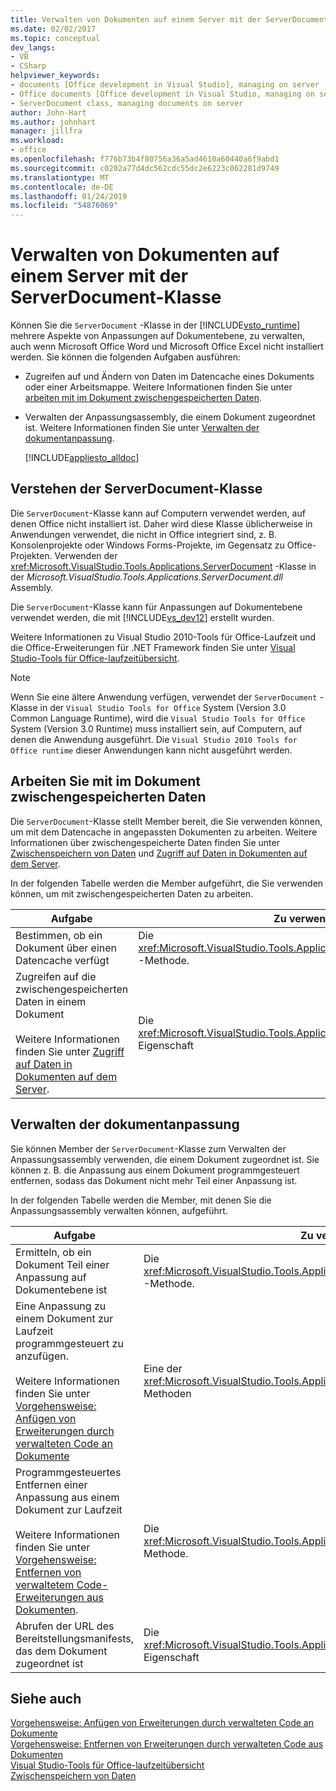 ```yaml
---
title: Verwalten von Dokumenten auf einem Server mit der ServerDocument-Klasse
ms.date: 02/02/2017
ms.topic: conceptual
dev_langs:
- VB
- CSharp
helpviewer_keywords:
- documents [Office development in Visual Studio], managing on server
- Office documents [Office development in Visual Studio, managing on server
- ServerDocument class, managing documents on server
author: John-Hart
ms.author: johnhart
manager: jillfra
ms.workload:
- office
ms.openlocfilehash: f776b73b4f80756a36a5ad4610a60440a6f9abd1
ms.sourcegitcommit: c0202a77d4dc562cdc55dc2e6223c062281d9749
ms.translationtype: MT
ms.contentlocale: de-DE
ms.lasthandoff: 01/24/2019
ms.locfileid: "54876069"
---
```

# <a name="manage-documents-on-a-server-by-using-the-serverdocument-class"></a>Verwalten von Dokumenten auf einem Server mit der ServerDocument-Klasse
  Können Sie die `ServerDocument` -Klasse in der [!INCLUDE[vsto_runtime](../vsto/includes/vsto-runtime-md.md)] mehrere Aspekte von Anpassungen auf Dokumentebene, zu verwalten, auch wenn Microsoft Office Word und Microsoft Office Excel nicht installiert werden. Sie können die folgenden Aufgaben ausführen:  
  
- Zugreifen auf und Ändern von Daten im Datencache eines Dokuments oder einer Arbeitsmappe. Weitere Informationen finden Sie unter [arbeiten mit im Dokument zwischengespeicherten Daten](#CachedData).  
  
- Verwalten der Anpassungsassembly, die einem Dokument zugeordnet ist. Weitere Informationen finden Sie unter [Verwalten der dokumentanpassung](#CustomizationInfo).  
  
  [!INCLUDE[appliesto_alldoc](../vsto/includes/appliesto-alldoc-md.md)]  
  
## <a name="understand-the-serverdocument-class"></a>Verstehen der ServerDocument-Klasse  
 Die `ServerDocument`-Klasse kann auf Computern verwendet werden, auf denen Office nicht installiert ist. Daher wird diese Klasse üblicherweise in Anwendungen verwendet, die nicht in Office integriert sind, z. B. Konsolenprojekte oder Windows Forms-Projekte, im Gegensatz zu Office-Projekten. Verwenden der <xref:Microsoft.VisualStudio.Tools.Applications.ServerDocument> -Klasse in der *Microsoft.VisualStudio.Tools.Applications.ServerDocument.dll* Assembly.  
  
 Die `ServerDocument`-Klasse kann für Anpassungen auf Dokumentebene verwendet werden, die mit [!INCLUDE[vs_dev12](../vsto/includes/vs-dev12-md.md)] erstellt wurden.  
  
 Weitere Informationen zu Visual Studio 2010-Tools für Office-Laufzeit und die Office-Erweiterungen für .NET Framework finden Sie unter [Visual Studio-Tools für Office-laufzeitübersicht](../vsto/visual-studio-tools-for-office-runtime-overview.md).  
  
> [!NOTE]  
>  Wenn Sie eine ältere Anwendung verfügen, verwendet der `ServerDocument` -Klasse in der `Visual Studio Tools for Office` System (Version 3.0 Common Language Runtime), wird die `Visual Studio Tools for Office` System (Version 3.0 Runtime) muss installiert sein, auf Computern, auf denen die Anwendung ausgeführt. Die `Visual Studio 2010 Tools for Office runtime` dieser Anwendungen kann nicht ausgeführt werden.  
  
##  <a name="CachedData"></a> Arbeiten Sie mit im Dokument zwischengespeicherten Daten  
 Die `ServerDocument`-Klasse stellt Member bereit, die Sie verwenden können, um mit dem Datencache in angepassten Dokumenten zu arbeiten. Weitere Informationen über zwischengespeicherte Daten finden Sie unter [Zwischenspeichern von Daten](../vsto/caching-data.md) und [Zugriff auf Daten in Dokumenten auf dem Server](../vsto/accessing-data-in-documents-on-the-server.md).  
  
 In der folgenden Tabelle werden die Member aufgeführt, die Sie verwenden können, um mit zwischengespeicherten Daten zu arbeiten.  
  
|Aufgabe|Zu verwendender Member|  
|----------|-------------------|  
|Bestimmen, ob ein Dokument über einen Datencache verfügt|Die <xref:Microsoft.VisualStudio.Tools.Applications.ServerDocument.IsCacheEnabled%2A> -Methode.|  
|Zugreifen auf die zwischengespeicherten Daten in einem Dokument<br /><br /> Weitere Informationen finden Sie unter [Zugriff auf Daten in Dokumenten auf dem Server](../vsto/accessing-data-in-documents-on-the-server.md).|Die <xref:Microsoft.VisualStudio.Tools.Applications.ServerDocument.CachedData%2A>-Eigenschaft|  
  
##  <a name="CustomizationInfo"></a> Verwalten der dokumentanpassung  
 Sie können Member der `ServerDocument`-Klasse zum Verwalten der Anpassungsassembly verwenden, die einem Dokument zugeordnet ist. Sie können z. B. die Anpassung aus einem Dokument programmgesteuert entfernen, sodass das Dokument nicht mehr Teil einer Anpassung ist.  
  
 In der folgenden Tabelle werden die Member, mit denen Sie die Anpassungsassembly verwalten können, aufgeführt.  
  
|Aufgabe|Zu verwendender Member|  
|----------|-------------------|  
|Ermitteln, ob ein Dokument Teil einer Anpassung auf Dokumentebene ist|Die <xref:Microsoft.VisualStudio.Tools.Applications.ServerDocument.GetCustomizationVersion%2A> -Methode.|  
|Eine Anpassung zu einem Dokument zur Laufzeit programmgesteuert zu anzufügen.<br /><br /> Weitere Informationen finden Sie unter [Vorgehensweise: Anfügen von Erweiterungen durch verwalteten Code an Dokumente](../vsto/how-to-attach-managed-code-extensions-to-documents.md)|Eine der <xref:Microsoft.VisualStudio.Tools.Applications.ServerDocument.AddCustomization%2A>-Methoden|  
|Programmgesteuertes Entfernen einer Anpassung aus einem Dokument zur Laufzeit<br /><br /> Weitere Informationen finden Sie unter [Vorgehensweise: Entfernen von verwaltetem Code-Erweiterungen aus Dokumenten](../vsto/how-to-remove-managed-code-extensions-from-documents.md).|Die <xref:Microsoft.VisualStudio.Tools.Applications.ServerDocument.RemoveCustomization%2A> -Methode.|  
|Abrufen der URL des Bereitstellungsmanifests, das dem Dokument zugeordnet ist|Die <xref:Microsoft.VisualStudio.Tools.Applications.ServerDocument.DeploymentManifestUrl%2A>-Eigenschaft|  
  
## <a name="see-also"></a>Siehe auch  
 [Vorgehensweise: Anfügen von Erweiterungen durch verwalteten Code an Dokumente](../vsto/how-to-attach-managed-code-extensions-to-documents.md)   
 [Vorgehensweise: Entfernen von Erweiterungen durch verwalteten Code aus Dokumenten](../vsto/how-to-remove-managed-code-extensions-from-documents.md)   
 [Visual Studio-Tools für Office-laufzeitübersicht](../vsto/visual-studio-tools-for-office-runtime-overview.md)   
 [Zwischenspeichern von Daten](../vsto/caching-data.md)  
